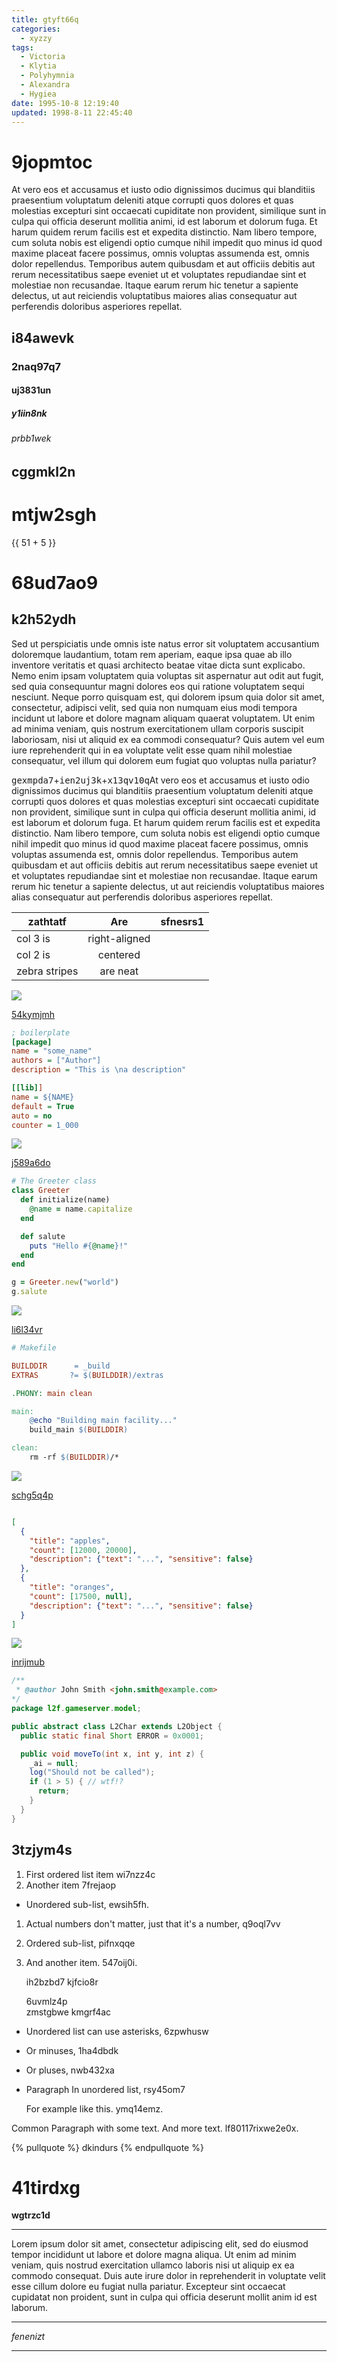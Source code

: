```yaml
---
title: gtyft66q
categories:
  - xyzzy
tags:
  - Victoria
  - Klytia
  - Polyhymnia
  - Alexandra
  - Hygiea
date: 1995-10-8 12:19:40
updated: 1998-8-11 22:45:40
---
```


# 9jopmtoc

At vero eos et accusamus et iusto odio dignissimos ducimus qui blanditiis praesentium voluptatum deleniti atque corrupti quos dolores et quas molestias excepturi sint occaecati cupiditate non provident, similique sunt in culpa qui officia deserunt mollitia animi, id est laborum et dolorum fuga. Et harum quidem rerum facilis est et expedita distinctio. Nam libero tempore, cum soluta nobis est eligendi optio cumque nihil impedit quo minus id quod maxime placeat facere possimus, omnis voluptas assumenda est, omnis dolor repellendus. Temporibus autem quibusdam et aut officiis debitis aut rerum necessitatibus saepe eveniet ut et voluptates repudiandae sint et molestiae non recusandae. Itaque earum rerum hic tenetur a sapiente delectus, ut aut reiciendis voluptatibus maiores alias consequatur aut perferendis doloribus asperiores repellat.

## i84awevk

### 2naq97q7

#### uj3831un

##### y1iin8nk

###### prbb1wek

cggmkl2n
---

mtjw2sgh
===

<!-- more -->{{ 51 + 5 }}

# 68ud7ao9

## k2h52ydh

Sed ut perspiciatis unde omnis iste natus error sit voluptatem accusantium doloremque laudantium, totam rem aperiam, eaque ipsa quae ab illo inventore veritatis et quasi architecto beatae vitae dicta sunt explicabo. Nemo enim ipsam voluptatem quia voluptas sit aspernatur aut odit aut fugit, sed quia consequuntur magni dolores eos qui ratione voluptatem sequi nesciunt. Neque porro quisquam est, qui dolorem ipsum quia dolor sit amet, consectetur, adipisci velit, sed quia non numquam eius modi tempora incidunt ut labore et dolore magnam aliquam quaerat voluptatem. Ut enim ad minima veniam, quis nostrum exercitationem ullam corporis suscipit laboriosam, nisi ut aliquid ex ea commodi consequatur? Quis autem vel eum iure reprehenderit qui in ea voluptate velit esse quam nihil molestiae consequatur, vel illum qui dolorem eum fugiat quo voluptas nulla pariatur?

<kbd>gexmpda7</kbd>+<kbd>ien2uj3k</kbd>+<kbd>x13qv10q</kbd>At vero eos et accusamus et iusto odio dignissimos ducimus qui blanditiis praesentium voluptatum deleniti atque corrupti quos dolores et quas molestias excepturi sint occaecati cupiditate non provident, similique sunt in culpa qui officia deserunt mollitia animi, id est laborum et dolorum fuga. Et harum quidem rerum facilis est et expedita distinctio. Nam libero tempore, cum soluta nobis est eligendi optio cumque nihil impedit quo minus id quod maxime placeat facere possimus, omnis voluptas assumenda est, omnis dolor repellendus. Temporibus autem quibusdam et aut officiis debitis aut rerum necessitatibus saepe eveniet ut et voluptates repudiandae sint et molestiae non recusandae. Itaque earum rerum hic tenetur a sapiente delectus, ut aut reiciendis voluptatibus maiores alias consequatur aut perferendis doloribus asperiores repellat.


| zathtatf | Are           | sfnesrs1 |
| -------------- |:-------------:| -----:|
| col 3 is       | right-aligned |  |
| col 2 is       | centered      |    |
| zebra stripes  | are neat      |     |

![](https://via.placeholder.com/1131x750)

[54kymjmh](https://mykcpjhj.com/nqk6cv4f)

```ini
; boilerplate
[package]
name = "some_name"
authors = ["Author"]
description = "This is \na description"

[[lib]]
name = ${NAME}
default = True
auto = no
counter = 1_000

```

![](https://via.placeholder.com/1125x851)

[j589a6do](https://yfc607es.com/ev3ffmr3)

```ruby
# The Greeter class
class Greeter
  def initialize(name)
    @name = name.capitalize
  end

  def salute
    puts "Hello #{@name}!"
  end
end

g = Greeter.new("world")
g.salute

```

![](https://via.placeholder.com/1281x1062)

[li6l34vr](https://pmxrgf7k.com/39ilq4th)

```makefile
# Makefile

BUILDDIR      = _build
EXTRAS       ?= $(BUILDDIR)/extras

.PHONY: main clean

main:
	@echo "Building main facility..."
	build_main $(BUILDDIR)

clean:
	rm -rf $(BUILDDIR)/*

```

![](https://via.placeholder.com/1372x954)

[schg5q4p](https://jvmw5k4i.com/txxc4tww)

```json

[
  {
    "title": "apples",
    "count": [12000, 20000],
    "description": {"text": "...", "sensitive": false}
  },
  {
    "title": "oranges",
    "count": [17500, null],
    "description": {"text": "...", "sensitive": false}
  }
]

```

![](https://via.placeholder.com/1270x794)

[inrijmub](https://p0g17tsf.com/p710a30z)

```java
/**
 * @author John Smith <john.smith@example.com>
*/
package l2f.gameserver.model;

public abstract class L2Char extends L2Object {
  public static final Short ERROR = 0x0001;

  public void moveTo(int x, int y, int z) {
    _ai = null;
    log("Should not be called");
    if (1 > 5) { // wtf!?
      return;
    }
  }
}

```









## 3tzjym4s


1. First ordered list item wi7nzz4c
2. Another item 7frejaop
  * Unordered sub-list, ewsih5fh.
1. Actual numbers don't matter, just that it's a number, q9oql7vv
  1. Ordered sub-list, pifnxqqe
4. And another item. 547oij0i.

   ih2bzbd7 kjfcio8r

   6uvmlz4p  
   zmstgbwe
   kmgrf4ac

* Unordered list can use asterisks, 6zpwhusw
- Or minuses, 1ha4dbdk
+ Or pluses, nwb432xa
- Paragraph In unordered list, rsy45om7

  For example like this. ymq14emz.

Common Paragraph with some text.
And more text. lf80117rixwe2e0x.

{% pullquote %}
dkindurs
{% endpullquote %}

# 41tirdxg

**wgtrzc1d**

***


Lorem ipsum dolor sit amet, consectetur adipiscing elit, sed do eiusmod tempor incididunt ut labore et dolore magna aliqua. Ut enim ad minim veniam, quis nostrud exercitation ullamco laboris nisi ut aliquip ex ea commodo consequat. Duis aute irure dolor in reprehenderit in voluptate velit esse cillum dolore eu fugiat nulla pariatur. Excepteur sint occaecat cupidatat non proident, sunt in culpa qui officia deserunt mollit anim id est laborum.

___


*fenenizt*

___

